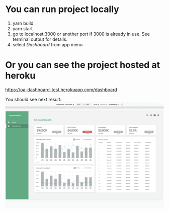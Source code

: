 # You can run project locally

1. yarn build
2. yarn start
3. go to localhost:3000 or another port if 3000 is already in use. See terminal output for details.
4. select _Dashboard_ from app menu

# Or you can see the project hosted at heroku

https://oa-dashboard-test.herokuapp.com/dashboard

You should see next result:
![final_result_screenshot](./final_result_screenshot.png)
